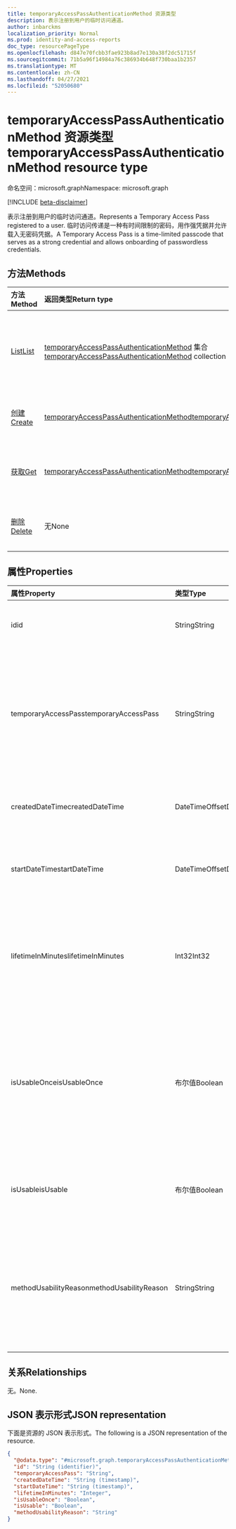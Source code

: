 ```yaml
---
title: temporaryAccessPassAuthenticationMethod 资源类型
description: 表示注册到用户的临时访问通道。
author: inbarckms
localization_priority: Normal
ms.prod: identity-and-access-reports
doc_type: resourcePageType
ms.openlocfilehash: d847e70fcbb3fae923b8ad7e130a38f2dc51715f
ms.sourcegitcommit: 71b5a96f14984a76c386934b648f730baa1b2357
ms.translationtype: MT
ms.contentlocale: zh-CN
ms.lasthandoff: 04/27/2021
ms.locfileid: "52050680"
---
```

# <a name="temporaryaccesspassauthenticationmethod-resource-type"></a><span data-ttu-id="9a7a0-103">temporaryAccessPassAuthenticationMethod 资源类型</span><span class="sxs-lookup"><span data-stu-id="9a7a0-103">temporaryAccessPassAuthenticationMethod resource type</span></span>

<span data-ttu-id="9a7a0-104">命名空间：microsoft.graph</span><span class="sxs-lookup"><span data-stu-id="9a7a0-104">Namespace: microsoft.graph</span></span>

[!INCLUDE [beta-disclaimer](../../includes/beta-disclaimer.md)]

<span data-ttu-id="9a7a0-105">表示注册到用户的临时访问通道。</span><span class="sxs-lookup"><span data-stu-id="9a7a0-105">Represents a Temporary Access Pass registered to a user.</span></span> <span data-ttu-id="9a7a0-106">临时访问传递是一种有时间限制的密码，用作强凭据并允许载入无密码凭据。</span><span class="sxs-lookup"><span data-stu-id="9a7a0-106">A Temporary Access Pass is a time-limited passcode that serves as a strong credential and allows onboarding of passwordless credentials.</span></span>

## <a name="methods"></a><span data-ttu-id="9a7a0-107">方法</span><span class="sxs-lookup"><span data-stu-id="9a7a0-107">Methods</span></span>
|<span data-ttu-id="9a7a0-108">方法</span><span class="sxs-lookup"><span data-stu-id="9a7a0-108">Method</span></span>|<span data-ttu-id="9a7a0-109">返回类型</span><span class="sxs-lookup"><span data-stu-id="9a7a0-109">Return type</span></span>|<span data-ttu-id="9a7a0-110">Description</span><span class="sxs-lookup"><span data-stu-id="9a7a0-110">Description</span></span>|
|:---|:---|:---|
|[<span data-ttu-id="9a7a0-111">List</span><span class="sxs-lookup"><span data-stu-id="9a7a0-111">List</span></span>](../api/temporaryaccesspassauthenticationmethod-list.md)|<span data-ttu-id="9a7a0-112">[temporaryAccessPassAuthenticationMethod](../resources/temporaryaccesspassauthenticationmethod.md) 集合</span><span class="sxs-lookup"><span data-stu-id="9a7a0-112">[temporaryAccessPassAuthenticationMethod](../resources/temporaryaccesspassauthenticationmethod.md) collection</span></span>|<span data-ttu-id="9a7a0-113">检索用户的临时 **AccessPassAuthenticationMethod** 对象及其属性的列表。</span><span class="sxs-lookup"><span data-stu-id="9a7a0-113">Retrieve a list of a user's **temporaryAccessPassAuthenticationMethod** objects and their properties.</span></span> <span data-ttu-id="9a7a0-114">用户只能有一个临时访问传递身份验证方法。</span><span class="sxs-lookup"><span data-stu-id="9a7a0-114">Users can only have one Temporary Access Pass authentication method.</span></span>|
|[<span data-ttu-id="9a7a0-115">创建</span><span class="sxs-lookup"><span data-stu-id="9a7a0-115">Create</span></span>](../api/temporaryaccesspassauthenticationmethod-post.md)|[<span data-ttu-id="9a7a0-116">temporaryAccessPassAuthenticationMethod</span><span class="sxs-lookup"><span data-stu-id="9a7a0-116">temporaryAccessPassAuthenticationMethod</span></span>](../resources/temporaryaccesspassauthenticationmethod.md)|<span data-ttu-id="9a7a0-117">创建用户 **的临时AccessPassAuthenticationMethod** 对象。</span><span class="sxs-lookup"><span data-stu-id="9a7a0-117">Create a user's **temporaryAccessPassAuthenticationMethod** object.</span></span>|
|[<span data-ttu-id="9a7a0-118">获取</span><span class="sxs-lookup"><span data-stu-id="9a7a0-118">Get</span></span>](../api/temporaryaccesspassauthenticationmethod-get.md)|[<span data-ttu-id="9a7a0-119">temporaryAccessPassAuthenticationMethod</span><span class="sxs-lookup"><span data-stu-id="9a7a0-119">temporaryAccessPassAuthenticationMethod</span></span>](../resources/temporaryaccesspassauthenticationmethod.md)|<span data-ttu-id="9a7a0-120">检索用户 **temporaryAccessPassAuthenticationMethod 对象** 的属性。</span><span class="sxs-lookup"><span data-stu-id="9a7a0-120">Retrieve the properties of the user's **temporaryAccessPassAuthenticationMethod** object.</span></span>||
|[<span data-ttu-id="9a7a0-121">删除</span><span class="sxs-lookup"><span data-stu-id="9a7a0-121">Delete</span></span>](../api/temporaryaccesspassauthenticationmethod-delete.md)|<span data-ttu-id="9a7a0-122">无</span><span class="sxs-lookup"><span data-stu-id="9a7a0-122">None</span></span>|<span data-ttu-id="9a7a0-123">删除用户 **的临时AccessPassAuthenticationMethod** 对象。</span><span class="sxs-lookup"><span data-stu-id="9a7a0-123">Delete a user's **temporaryAccessPassAuthenticationMethod** object.</span></span>|

## <a name="properties"></a><span data-ttu-id="9a7a0-124">属性</span><span class="sxs-lookup"><span data-stu-id="9a7a0-124">Properties</span></span>
|<span data-ttu-id="9a7a0-125">属性</span><span class="sxs-lookup"><span data-stu-id="9a7a0-125">Property</span></span>|<span data-ttu-id="9a7a0-126">类型</span><span class="sxs-lookup"><span data-stu-id="9a7a0-126">Type</span></span>|<span data-ttu-id="9a7a0-127">说明</span><span class="sxs-lookup"><span data-stu-id="9a7a0-127">Description</span></span>|
|:---|:---|:---|
|<span data-ttu-id="9a7a0-128">id</span><span class="sxs-lookup"><span data-stu-id="9a7a0-128">id</span></span>|<span data-ttu-id="9a7a0-129">String</span><span class="sxs-lookup"><span data-stu-id="9a7a0-129">String</span></span>|<span data-ttu-id="9a7a0-130">注册到此用户的临时访问传递的标识符。</span><span class="sxs-lookup"><span data-stu-id="9a7a0-130">The identifier of the Temporary Access Pass registered to this user.</span></span>|
|<span data-ttu-id="9a7a0-131">temporaryAccessPass</span><span class="sxs-lookup"><span data-stu-id="9a7a0-131">temporaryAccessPass</span></span>|<span data-ttu-id="9a7a0-132">String</span><span class="sxs-lookup"><span data-stu-id="9a7a0-132">String</span></span>|<span data-ttu-id="9a7a0-133">用于进行身份验证的 temporaryAccessPass。</span><span class="sxs-lookup"><span data-stu-id="9a7a0-133">The temporaryAccessPass used to authenticate.</span></span> <span data-ttu-id="9a7a0-134">仅在新建 temporaryAccessPass 时返回;与 GET 一起返回为 NULL。</span><span class="sxs-lookup"><span data-stu-id="9a7a0-134">Returned only on creation of a new temporaryAccessPass; returned as NULL with GET.</span></span>|
|<span data-ttu-id="9a7a0-135">createdDateTime</span><span class="sxs-lookup"><span data-stu-id="9a7a0-135">createdDateTime</span></span>|<span data-ttu-id="9a7a0-136">DateTimeOffset</span><span class="sxs-lookup"><span data-stu-id="9a7a0-136">DateTimeOffset</span></span>|<span data-ttu-id="9a7a0-137">创建 temporaryAccessPass 的日期和时间。</span><span class="sxs-lookup"><span data-stu-id="9a7a0-137">The date and time when the temporaryAccessPass was created.</span></span>|
|<span data-ttu-id="9a7a0-138">startDateTime</span><span class="sxs-lookup"><span data-stu-id="9a7a0-138">startDateTime</span></span>|<span data-ttu-id="9a7a0-139">DateTimeOffset</span><span class="sxs-lookup"><span data-stu-id="9a7a0-139">DateTimeOffset</span></span>|<span data-ttu-id="9a7a0-140">temporaryAccessPass 可供使用的日期和时间。</span><span class="sxs-lookup"><span data-stu-id="9a7a0-140">The date and time when the temporaryAccessPass becomes available to use.</span></span>|
|<span data-ttu-id="9a7a0-141">lifetimeInMinutes</span><span class="sxs-lookup"><span data-stu-id="9a7a0-141">lifetimeInMinutes</span></span>|<span data-ttu-id="9a7a0-142">Int32</span><span class="sxs-lookup"><span data-stu-id="9a7a0-142">Int32</span></span>|<span data-ttu-id="9a7a0-143">temporaryAccessPass 的生存期，以分钟计，从 startDateTime 开始。</span><span class="sxs-lookup"><span data-stu-id="9a7a0-143">The lifetime of the temporaryAccessPass in minutes starting at startDateTime.</span></span> <span data-ttu-id="9a7a0-144">最少 10 天，最多 43200 (相当于 30 天) 。</span><span class="sxs-lookup"><span data-stu-id="9a7a0-144">Minimum 10, Maximum 43200 (equivalent to 30 days).</span></span>|
|<span data-ttu-id="9a7a0-145">isUsableOnce</span><span class="sxs-lookup"><span data-stu-id="9a7a0-145">isUsableOnce</span></span>|<span data-ttu-id="9a7a0-146">布尔值</span><span class="sxs-lookup"><span data-stu-id="9a7a0-146">Boolean</span></span>|<span data-ttu-id="9a7a0-147">确定是否将传递限制为一次使用。</span><span class="sxs-lookup"><span data-stu-id="9a7a0-147">Determines whether the pass is limited to a one time use.</span></span> <span data-ttu-id="9a7a0-148">如果 `true` 为 ，则传递可以使用一次;如果 为 ，则 pass 可以在 `false` temporaryAccessPass 生存期内多次使用。</span><span class="sxs-lookup"><span data-stu-id="9a7a0-148">If `true`, the pass can be used once; if `false`, the pass can be used multiple times within the temporaryAccessPass lifetime.</span></span>|
|<span data-ttu-id="9a7a0-149">isUsable</span><span class="sxs-lookup"><span data-stu-id="9a7a0-149">isUsable</span></span>|<span data-ttu-id="9a7a0-150">布尔值</span><span class="sxs-lookup"><span data-stu-id="9a7a0-150">Boolean</span></span>|<span data-ttu-id="9a7a0-151">身份验证方法的状态，指示它当前是否由用户使用。</span><span class="sxs-lookup"><span data-stu-id="9a7a0-151">The state of the authentication method that indicates whether it's currently usable by the user.</span></span>|
|<span data-ttu-id="9a7a0-152">methodUsabilityReason</span><span class="sxs-lookup"><span data-stu-id="9a7a0-152">methodUsabilityReason</span></span>|<span data-ttu-id="9a7a0-153">String</span><span class="sxs-lookup"><span data-stu-id="9a7a0-153">String</span></span>|<span data-ttu-id="9a7a0-154">有关可用性状态的详细信息 (isUsable) 。</span><span class="sxs-lookup"><span data-stu-id="9a7a0-154">Details about usability state (isUsable).</span></span> <span data-ttu-id="9a7a0-155">原因可能包括 `enabledByPolicy` `disabledByPolicy` `expired` ：、、、、。 `notYetValid` `oneTimeUsed`</span><span class="sxs-lookup"><span data-stu-id="9a7a0-155">Reasons can include: `enabledByPolicy`, `disabledByPolicy`, `expired`, `notYetValid`, `oneTimeUsed`.</span></span>|


## <a name="relationships"></a><span data-ttu-id="9a7a0-156">关系</span><span class="sxs-lookup"><span data-stu-id="9a7a0-156">Relationships</span></span>
<span data-ttu-id="9a7a0-157">无。</span><span class="sxs-lookup"><span data-stu-id="9a7a0-157">None.</span></span>

## <a name="json-representation"></a><span data-ttu-id="9a7a0-158">JSON 表示形式</span><span class="sxs-lookup"><span data-stu-id="9a7a0-158">JSON representation</span></span>
<span data-ttu-id="9a7a0-159">下面是资源的 JSON 表示形式。</span><span class="sxs-lookup"><span data-stu-id="9a7a0-159">The following is a JSON representation of the resource.</span></span>
<!-- {
  "blockType": "resource",
  "keyProperty": "id",
  "@odata.type": "microsoft.graph.temporaryAccessPassAuthenticationMethod",
  "baseType": "microsoft.graph.authenticationMethod",
  "openType": false
}
-->
``` json
{
  "@odata.type": "#microsoft.graph.temporaryAccessPassAuthenticationMethod",
  "id": "String (identifier)",
  "temporaryAccessPass": "String",
  "createdDateTime": "String (timestamp)",
  "startDateTime": "String (timestamp)",
  "lifetimeInMinutes": "Integer",
  "isUsableOnce": "Boolean",
  "isUsable": "Boolean",
  "methodUsabilityReason": "String"
}
```
